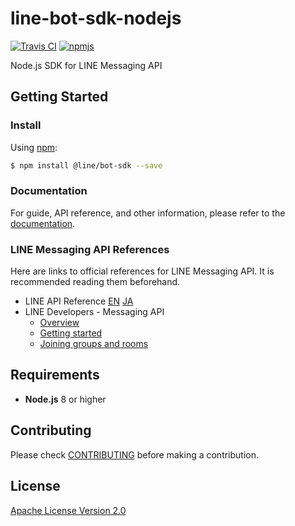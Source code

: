 # line-bot-sdk-nodejs

[![Travis CI](https://travis-ci.org/line/line-bot-sdk-nodejs.svg?branch=master)](https://travis-ci.org/line/line-bot-sdk-nodejs)
[![npmjs](https://badge.fury.io/js/%40line%2Fbot-sdk.svg)](https://www.npmjs.com/package/@line/bot-sdk)

Node.js SDK for LINE Messaging API

## Getting Started

### Install

Using [npm](https://www.npmjs.com/):

``` bash
$ npm install @line/bot-sdk --save
```

### Documentation

For guide, API reference, and other information, please refer to
the [documentation](https://line.github.io/line-bot-sdk-nodejs/).

### LINE Messaging API References

Here are links to official references for LINE Messaging API. It is recommended
reading them beforehand.

* LINE API Reference [EN](https://developers.line.me/en/docs/messaging-api/reference/) [JA](https://developers.line.me/ja/docs/messaging-api/reference/)
* LINE Developers - Messaging API
  * [Overview](https://developers.line.me/messaging-api/overview)
  * [Getting started](https://developers.line.me/messaging-api/getting-started)
  * [Joining groups and rooms](https://developers.line.me/messaging-api/joining-groups-and-rooms)

## Requirements

* **Node.js** 8 or higher

## Contributing

Please check [CONTRIBUTING](CONTRIBUTING.md) before making a contribution.

## License

[Apache License Version 2.0](LICENSE)
